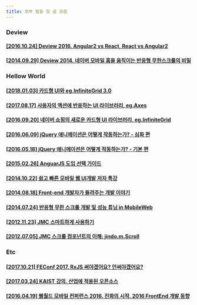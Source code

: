 ```yaml
---
title: 외부 발표 및 글 모음
---
```

### Deview
#### [[2016.10.24] Deview 2016. Angular2 vs React, React vs Angular2](https://deview.kr/2016/schedule#session/137)

#### [[2014.09.29] Deview 2014. 네이버 모바일 홈을 움직이는 반응형 무한스크롤의 비밀](http://deview.kr/2014/session?seq=6)

### Hellow World

#### [[2018.01.03] 카드형 UI와 eg.InfiniteGrid 3.0](http://d2.naver.com/helloworld/0637045)

#### [[2017.08.17] 사용자의 액션에 반응하는 UI 라이브러리, eg.Axes](http://d2.naver.com/helloworld/0590136)

#### [[2016.09.20] 네이버 쇼핑의 새로운 카드형 UI 라이브러리, eg.InfiniteGrid](http://d2.naver.com/helloworld/4874130)

#### [[2016.06.09] jQuery 애니메이션은 어떻게 작동하는가? - 심화 편](http://d2.naver.com/helloworld/4424601)

#### [[2016.05.18] jQuery 애니메이션은 어떻게 작동하는가? - 기본 편](http://d2.naver.com/helloworld/0265052)

#### [[2015.02.26] AnguarJS 도입 선택 가이드](http://d2.naver.com/helloworld/1172239)


#### [[2014.10.22] 쉽고 빠른 모바일 웹 UI개발 저자 특강](http://d2.naver.com/helloworld/922784)


#### [[2014.08.18] Front-end 개발자가 들려주는 개발 이야기](http://d2.naver.com/helloworld/900758)

#### [[2014.07.24] 반응형 무한 스크롤 개발 및 성능 튜닝 in MobileWeb](http://d2.naver.com/helloworld/870369)

#### [[2012.11.23] JMC 스마트하게 사용하기](http://d2.naver.com/helloworld/211221)

#### [[2012.07.05] JMC 스크롤 컴포넌트의 이해: jindo.m.Scroll](http://d2.naver.com/helloworld/89902)

### Etc
#### [[2017.10.21] FEConf 2017. RxJS 써야겠어요? 안써야겠어요?](http://sculove.github.io/slides/rxjs/index.html)

#### [[2017.03.24] KAIST 강의. 산업에 적용된 오픈소스](http://sculove.github.io/slides/university/index.html#/)

#### [[2016.04.19] 웹월드 모바일 컨퍼런스 2016. 진화의 시작. 2016 FrontEnd 개발 동향](http://sculove.github.io/slides/2016_FETrend/)

